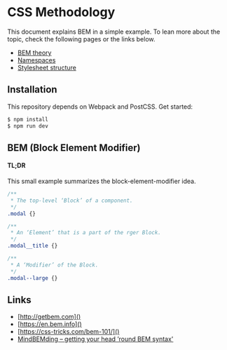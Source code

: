 # CSS Methodology

This document explains BEM in a simple example. To lean more about the topic, check the following pages or the links below.

- [BEM theory](docs/BEM-theory.md)
- [Namespaces](docs/namespaces.md)
- [Stylesheet structure](docs/stylesheet-structuring.md)




## Installation

This repository depends on Webpack and PostCSS. Get started:

```javascript
$ npm install
$ npm run dev
```


## BEM (Block Element Modifier)

#### TL;DR

This small example summarizes the block-element-modifier idea.


```css
/**
 * The top-level ‘Block’ of a component.
 */
.modal {}

/**
 * An ‘Element’ that is a part of the rger Block.
 */
.modal__title {}

/**
 * A ‘Modifier’ of the Block.
 */
.modal--large {}
```


## Links

- [http://getbem.com]()
- [https://en.bem.info]()
- [https://css-tricks.com/bem-101/]()
- [MindBEMding – getting your head ’round BEM syntax'](http://csswizardry.com/2013/01/mindbemding-getting-your-head-round-bem-syntax/)
